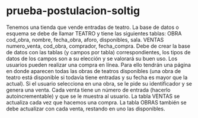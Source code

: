 # prueba-postulacion-soltig
Tenemos una tienda que vende entradas de teatro. La base de datos o esquema se debe de llamar TEATRO y tiene las siguientes tablas: OBRA cod_obra, nombre, fecha_obra, aforo, disponibles, sala. VENTAS numero_venta, cod_obra, comprador, fecha_compra. Debe de crear la base de datos con las tablas (y campos por tabla) correspondientes, los tipos de datos de los campos son a su elección y se valorará su buen uso. Los usuarios pueden realizar una compra en línea. Para ello tendrán una página en donde aparecen todas las obras de teatros disponibles (una obra de teatro está disponible si todavía tiene entradas y su fecha es mayor que la actual). Si el usuario selecciona en una obra, se le pide su identificador y se genera una venta. Cada venta tiene un número de entrada (hacerlo autoincrementable) y que se le muestra al usuario. La tabla VENTAS se actualiza cada vez que hacemos una compra. La tabla OBRAS también se debe actualizar con cada venta, restando en uno las disponibles.
